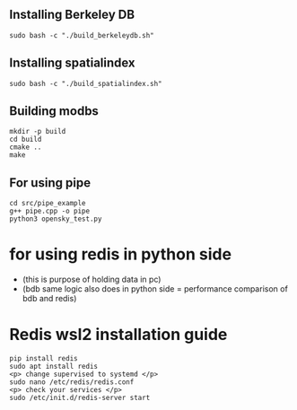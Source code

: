 ## Installing Berkeley DB

    sudo bash -c "./build_berkeleydb.sh"

## Installing spatialindex

    sudo bash -c "./build_spatialindex.sh"

## Building modbs

    mkdir -p build
    cd build
    cmake ..
    make

## For using pipe

    cd src/pipe_example
    g++ pipe.cpp -o pipe
    python3 opensky_test.py

# for using redis in python side 
 * (this is purpose of holding data in pc)
 * (bdb same logic also does in python side = performance comparison of bdb and redis)

# Redis wsl2 installation guide
    pip install redis
    sudo apt install redis
    <p> change supervised to systemd </p>
    sudo nano /etc/redis/redis.conf
    <p> check your services </p>
    sudo /etc/init.d/redis-server start
